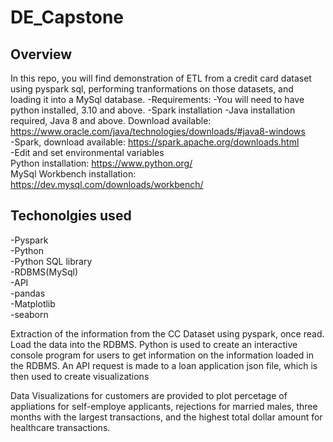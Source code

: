 # DE_Capstone

## Overview
In this repo, you will find demonstration of ETL from a credit card dataset using pyspark sql, performing tranformations on those datasets, and loading it into a MySql database.
    -Requirements:
    -You will need to have python installed, 3.10 and above.
    -Spark installation
        -Java installation required, Java 8 and above. Download available: https://www.oracle.com/java/technologies/downloads/#java8-windows  
        -Spark, download available: https://spark.apache.org/downloads.html  
        -Edit and set environmental variables  
    Python installation: https://www.python.org/  
    MySql Workbench installation: https://dev.mysql.com/downloads/workbench/   

## Techonolgies used

-Pyspark  
-Python  
-Python SQL library  
-RDBMS(MySql)  
-API  
-pandas  
-Matplotlib  
-seaborn  

Extraction of the information from the CC Dataset using pyspark, once read. Load the data into the RDBMS. Python is used to create an interactive console program for users to get information on the information loaded in the RDBMS. An API request is made to a loan application json file, which is then used to create visualizations    

Data Visualizations for customers are provided to plot percetage of appliations for self-employe applicants, rejections for married males, three months with the largest transactions, and the highest total dollar amount for healthcare transactions.  